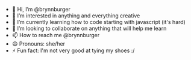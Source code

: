 - 👋 Hi, I’m @brynnburger
- 👀 I’m interested in anything and everything creative
- 🌱 I’m currently learning how to code starting with javascript (it's hard)
- 💞️ I’m looking to collaborate on anything that will help me learn
- 📫 How to reach me @brynnburger
- 😄 Pronouns: she/her
- ⚡ Fun fact: I'm not very good at tying my shoes :/

<!---
brynnburger/brynnburger is a ✨ special ✨ repository because its `README.md` (this file) appears on your GitHub profile.
You can click the Preview link to take a look at your changes.
--->
